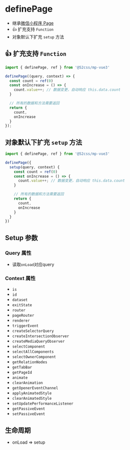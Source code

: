# definePage

* 继承[微信小程序 Page](https://developers.weixin.qq.com/miniprogram/dev/reference/api/Page.html)
* 👍 扩充支持 `Function`
* 对象默认下扩充 `setup` 方法

## 👍 扩充支持 `Function`

```ts
import { definePage, ref } from '@52css/mp-vue3'

definePage((query, context) => {
  const count = ref(0)
  const onIncrease = () => {
    count.value++; // 数据变更，自动响应 this.data.count
  }

  // 所有的数据和方法需要返回
  return {
    count,
    onIncrease
  }
});
```

## 对象默认下扩充 `setup` 方法

```ts
import { definePage, ref } from '@52css/mp-vue3'

definePage({
  setup(query, context) {
    const count = ref(0)
    const onIncrease = () => {
      count.value++; // 数据变更，自动响应 this.data.count
    }

    // 所有的数据和方法需要返回
    return {
      count,
      onIncrease
    }
  }
})
```

## Setup 参数

### Query 属性

* 读取`onLoad`对应query

### Context 属性

* `is`
* `id`
* `dataset`
* `exitState`
* `router`
* `pageRouter`
* `renderer`
* `triggerEvent`
* `createSelectorQuery`
* `createIntersectionObserver`
* `createMediaQueryObserver`
* `selectComponent`
* `selectAllComponents`
* `selectOwnerComponent`
* `getRelationNodes`
* `getTabBar`
* `getPageId`
* `animate`
* `clearAnimation`
* `getOpenerEventChannel`
* `applyAnimatedStyle`
* `clearAnimatedStyle`
* `setUpdatePerformanceListener`
* `getPassiveEvent`
* `setPassiveEvent`

## 生命周期

* onLoad => setup